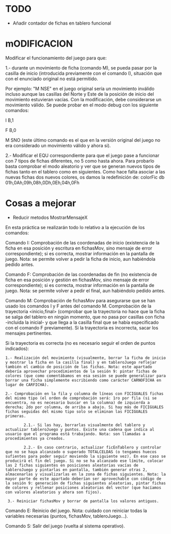 # TODO
- Añadir contador de fichas en tablero funcional

# mODIFICACION

Modificar el funcionamiento del juego para que:

1.- durante un movimiento de ficha (comando M), se pueda pasar por la casilla de inicio (introducida previamente con el comando I), situación que con el enunciado original no está permitido.

Por ejemplo: "M NSE" en el juego original sería un movimiento inválido incluso aunque las casillas del Norte y Este de la posición de inicio del movimiento estuvieran vacías. Con la modificación, debe considerarse un movimiento válido.
Se puede probar en el modo debug con los siguiente comandos:

I B,1

F B,0

M SNO  (este último comando es el que en la versión original del juego no era considerado un movimiento válido y ahora si).

2.- Modificar el EQU correspondiente para que el juego pase a funcionar con 7 tipos de fichas diferentes, no 5 como hasta ahora.
Para probarlo basta comprobar el modo aleatorio y ver que se generan nuevos tipos de fichas tanto en el tablero como en siguientes.
Como hace falta asociar a las nuevas fichas dos nuevos colores, os damos la redefinición de:
    colorFic      db 01h,0Ah,09h,08h,0Dh,0Eh,04h,0Fh



# Cosas a mejorar
- Reducir metodos MostrarMensajeX

En esta práctica se realizarán todo lo relativo a la ejecución de los comandos:

Comando I:  Comprobación de las coordenadas de inicio (existencia de la ficha en esa posición y escritura en fichasMov, sino mensaje de error correspondiente); si es correcta, mostrar información en la pantalla de juego. Nota: se permite volver a pedir la ficha de inicio, aun habiéndola pedido antes.

Comando F: Comprobación de las coordenadas de fin (no existencia de ficha en esa posición y gestión en fichasMov, sino mensaje de error correspondiente); si es correcta, mostrar información en la pantalla de juego. Nota: se permite volver a pedir el final, aun habiéndolo pedido antes.

Comando M: Comprobación de fichasMov para asegurarse que se han usado los comandos I y F antes del comando M. Comprobación de la trayectoria <inicio,final> (comprobar que la trayectoria no hace que la ficha se salga del tablero en ningún momento, que no pasa por casillas con ficha -incluida la inicial- y que llega a la casilla final que se había especificado con el comando F previamente). Si la trayectoria es incorrecta, sacar los mensajes pertinentes.

Si la trayectoria es correcta (no es necesario seguir el orden de puntos indicados):

    1.- Realización del movimiento (visualmente, borrar la ficha de inicio y mostrar la ficha en la casilla final) y en tableroJuego reflejar también el cambio de posición de las fichas. Nota: este apartado debería aprovechar procedimientos de la sesión 9: pintar fichas de colores (que como comentábamos en esa sesión se puede generalizar para borrar una ficha simplemente escribiendo como carácter CARNOFICHA en lugar de CARFICHA).

    2.- Comprobación en la fila y columna de líneas con FICIGUALES fichas del mismo tipo (el orden de comprobación será: 1ro por fila (si se encuentra, no es necesario buscar en la columna) de izquierda a derecha; 2do por columna, de arriba a abajo. Si hay más de FICIGUALES fichas seguidas del mismo tipo solo se eliminan las FICIGUALES primeras.

            2.1.- Si las hay, borrarlas visualmente del tablero y actualizar tableroJuego y puntos. Existe una cadena que indica al usuario que el programa está trabajando. Nota: son llamadas a procedimientos ya creados.

            2.2.- En caso contrario, actualizar ficEnTablero y controlar que no se haya alcanzado o superado TOTALCELDAS (o tengamos huecos sufientes para poder seguir moviendo la siguiente vez). En ese caso se producirá el fin del juego. Si no se ha alcanzado ese límite, colocar las 2 fichas siguientes en posiciones aleatorias vacías de tableroJuego y pintarlas en pantalla, también generar otras 2, almacenarlas y visualizarlas en la zona de fichas siguientes. Nota: la mayor parte de este apartado deberían ser aprovechable con código de la sesión 9: generación de fichas siguientes aleatorias, pintar fichas de colores y rellenar posiciones aleatorias del vector (que hacíamos con valores aleatorios y ahora son fijos).

     3.- Reiniciar fichasMov y borrar de pantalla los valores antiguos.

Comando E: Reinicio del juego. Nota: cuidado con reiniciar todas la variables necesarias (puntos, fichasMov, tableroJuego...).

Comando S: Salir del juego (vuelta al sistema operativo).